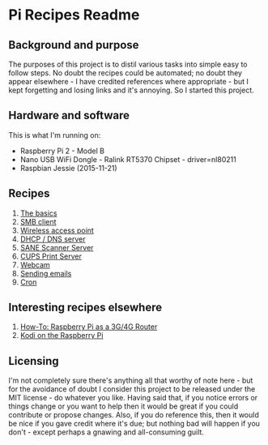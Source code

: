 # Pi Recipes Readme
## Background and purpose
The purposes of this project is to distil various tasks into simple easy to follow steps.
No doubt the recipes could be automated; no doubt they appear elsewhere - I have credited
references where appropriate - but I kept forgetting and losing links and it's annoying.
So I started this project.

## Hardware and software
This is what I'm running on:
 * Raspberry Pi 2 - Model B
 * Nano USB WiFi Dongle - Ralink RT5370 Chipset - driver=nl80211
 * Raspbian Jessie (2015-11-21)

## Recipes
1. [The basics](basics.md)
2. [SMB client](smb-client.md)
3. [Wireless access point](wireless-access-point.md)
4. [DHCP / DNS server](dhcp-dns-server.md)
5. [SANE Scanner Server](sane-scanner.md)
6. [CUPS Print Server](cups-print-server.md)
7. [Webcam](https://www.raspberrypi.org/documentation/usage/webcams/)
8. [Sending emails](http://iqjar.com/jar/sending-emails-from-the-raspberry-pi/)
9. [Cron](cron.md)

## Interesting recipes elsewhere
1. [How-To: Raspberry Pi as a 3G/4G Router](http://www.g7smy.co.uk/?p=505)
2. [Kodi on the Raspberry Pi](http://mymediaexperience.com/raspberry-pi-xbmc-with-raspbmc/)

## Licensing
I'm not completely sure there's anything all that worthy of note here - but for the avoidance
of doubt I consider this project to be released under the MIT license - do whatever you like.
Having said that, if you notice errors or things change or you want to help then it would be
great if you could contribute or propose changes. Also, if you do reference this, then it would
be nice if you gave credit where it's due; but nothing bad will happen if you don't - except
perhaps a gnawing and all-consuming guilt.